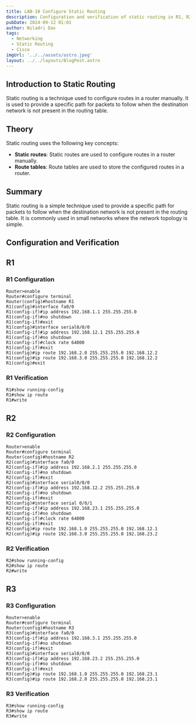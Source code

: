 ```yaml
---
title: LAB-10 Configure Static Routing
description: Configuration and verification of static routing in R1, R2, and R3 routers.
pubDate: 2024-09-12 01:01
author: Niladri Das
tags:
  - Networking
  - Static Routing
  - Cisco
imgUrl: '../../assets/astro.jpeg'
layout: ../../layouts/BlogPost.astro
---
```


## Introduction to Static Routing

Static routing is a technique used to configure routes in a router manually. It is used to provide a specific path for packets to follow when the destination network is not present in the routing table.

## Theory

Static routing uses the following key concepts:

* **Static routes**: Static routes are used to configure routes in a router manually.
* **Route tables**: Route tables are used to store the configured routes in a router.

## Summary

Static routing is a simple technique used to provide a specific path for packets to follow when the destination network is not present in the routing table. It is commonly used in small networks where the network topology is simple.

## Configuration and Verification

## R1

### R1 Configuration

```shell
Router>enable
Router#configure terminal
Router(config)#hostname R1
R1(config)#interface fa0/0
R1(config-if)#ip address 192.168.1.1 255.255.255.0
R1(config-if)#no shutdown
R1(config-if)#exit
R1(config)#interface serial0/0/0
R1(config-if)#ip address 192.168.12.1 255.255.255.0
R1(config-if)#no shutdown
R1(config-if)#clock rate 64000
R1(config-if)#exit
R1(config)#ip route 192.168.2.0 255.255.255.0 192.168.12.2
R1(config)#ip route 192.168.3.0 255.255.255.0 192.168.12.2
R1(config)#exit
```

### R1 Verification

```shell
R1#show running-config
R1#show ip route
R1#write
```

## R2

### R2 Configuration

```shell
Router>enable
Router#configure terminal
Router(config)#hostname R2
R2(config)#interface fa0/0
R2(config-if)#ip address 192.168.2.1 255.255.255.0
R2(config-if)#no shutdown
R2(config-if)#exit
R2(config)#interface serial0/0/0
R2(config-if)#ip address 192.168.12.2 255.255.255.0
R2(config-if)#no shutdown
R2(config-if)#exit
R2(config)#interface serial 0/0/1
R2(config-if)#ip address 192.168.23.1 255.255.255.0
R2(config-if)#no shutdown
R2(config-if)#clock rate 64000
R2(config-if)#exit
R2(config)#ip route 192.168.1.0 255.255.255.0 192.168.12.1
R2(config)#ip route 192.168.3.0 255.255.255.0 192.168.23.2
```

### R2 Verification

```shell
R2#show running-config
R2#show ip route
R2#write
```

## R3

### R3 Configuration

```shell
Router>enable
Router#configure terminal
Router(config)#hostname R3
R3(config)#interface fa0/0
R3(config-if)#ip address 192.168.3.1 255.255.255.0
R3(config-if)#no shutdown
R3(config-if)#exit
R3(config)#interface serial0/0/0
R3(config-if)#ip address 192.168.23.2 255.255.255.0
R3(config-if)#no shutdown
R3(config-if)#exit
R3(config)#ip route 192.168.1.0 255.255.255.0 192.168.23.1
R3(config)#ip route 192.168.2.0 255.255.255.0 192.168.23.1
```

### R3 Verification

```shell
R3#show running-config
R3#show ip route
R3#write
```